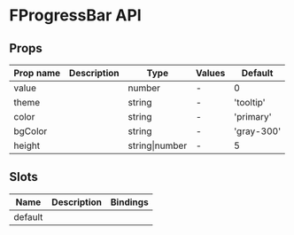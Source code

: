 # FProgressBar API

## Props

| Prop name | Description | Type           | Values | Default    |
| --------- | ----------- | -------------- | ------ | ---------- |
| value     |             | number         | -      | 0          |
| theme     |             | string         | -      | 'tooltip'  |
| color     |             | string         | -      | 'primary'  |
| bgColor   |             | string         | -      | 'gray-300' |
| height    |             | string\|number | -      | 5          |

## Slots

| Name    | Description | Bindings |
| ------- | ----------- | -------- |
| default |             |          |
